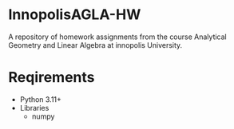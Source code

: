 # InnopolisAGLA-HW
A repository of homework assignments from the course Analytical Geometry and Linear Algebra at innopolis University. 
# Reqirements 
- Python 3.11+
- Libraries
  - numpy
